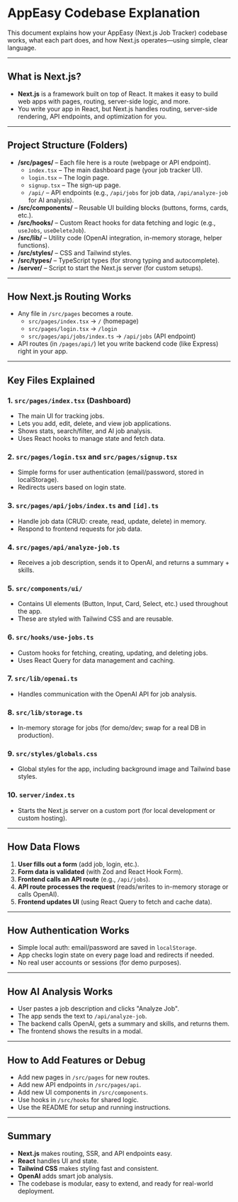 # AppEasy Codebase Explanation

This document explains how your AppEasy (Next.js Job Tracker) codebase works, what each part does, and how Next.js operates—using simple, clear language.

---

## What is Next.js?
- **Next.js** is a framework built on top of React. It makes it easy to build web apps with pages, routing, server-side logic, and more.
- You write your app in React, but Next.js handles routing, server-side rendering, API endpoints, and optimization for you.

---

## Project Structure (Folders)

- **/src/pages/** – Each file here is a route (webpage or API endpoint).
  - `index.tsx` – The main dashboard page (your job tracker UI).
  - `login.tsx` – The login page.
  - `signup.tsx` – The sign-up page.
  - `/api/` – API endpoints (e.g., `/api/jobs` for job data, `/api/analyze-job` for AI analysis).
- **/src/components/** – Reusable UI building blocks (buttons, forms, cards, etc.).
- **/src/hooks/** – Custom React hooks for data fetching and logic (e.g., `useJobs`, `useDeleteJob`).
- **/src/lib/** – Utility code (OpenAI integration, in-memory storage, helper functions).
- **/src/styles/** – CSS and Tailwind styles.
- **/src/types/** – TypeScript types (for strong typing and autocomplete).
- **/server/** – Script to start the Next.js server (for custom setups).

---

## How Next.js Routing Works
- Any file in `/src/pages` becomes a route.
  - `src/pages/index.tsx` → `/` (homepage)
  - `src/pages/login.tsx` → `/login`
  - `src/pages/api/jobs/index.ts` → `/api/jobs` (API endpoint)
- API routes (in `/pages/api/`) let you write backend code (like Express) right in your app.

---

## Key Files Explained

### 1. `src/pages/index.tsx` (Dashboard)
- The main UI for tracking jobs.
- Lets you add, edit, delete, and view job applications.
- Shows stats, search/filter, and AI job analysis.
- Uses React hooks to manage state and fetch data.

### 2. `src/pages/login.tsx` and `src/pages/signup.tsx`
- Simple forms for user authentication (email/password, stored in localStorage).
- Redirects users based on login state.

### 3. `src/pages/api/jobs/index.ts` and `[id].ts`
- Handle job data (CRUD: create, read, update, delete) in memory.
- Respond to frontend requests for job data.

### 4. `src/pages/api/analyze-job.ts`
- Receives a job description, sends it to OpenAI, and returns a summary + skills.

### 5. `src/components/ui/`
- Contains UI elements (Button, Input, Card, Select, etc.) used throughout the app.
- These are styled with Tailwind CSS and are reusable.

### 6. `src/hooks/use-jobs.ts`
- Custom hooks for fetching, creating, updating, and deleting jobs.
- Uses React Query for data management and caching.

### 7. `src/lib/openai.ts`
- Handles communication with the OpenAI API for job analysis.

### 8. `src/lib/storage.ts`
- In-memory storage for jobs (for demo/dev; swap for a real DB in production).

### 9. `src/styles/globals.css`
- Global styles for the app, including background image and Tailwind base styles.

### 10. `server/index.ts`
- Starts the Next.js server on a custom port (for local development or custom hosting).

---

## How Data Flows
1. **User fills out a form** (add job, login, etc.).
2. **Form data is validated** (with Zod and React Hook Form).
3. **Frontend calls an API route** (e.g., `/api/jobs`).
4. **API route processes the request** (reads/writes to in-memory storage or calls OpenAI).
5. **Frontend updates UI** (using React Query to fetch and cache data).

---

## How Authentication Works
- Simple local auth: email/password are saved in `localStorage`.
- App checks login state on every page load and redirects if needed.
- No real user accounts or sessions (for demo purposes).

---

## How AI Analysis Works
- User pastes a job description and clicks "Analyze Job".
- The app sends the text to `/api/analyze-job`.
- The backend calls OpenAI, gets a summary and skills, and returns them.
- The frontend shows the results in a modal.

---

## How to Add Features or Debug
- Add new pages in `/src/pages` for new routes.
- Add new API endpoints in `/src/pages/api`.
- Add new UI components in `/src/components`.
- Use hooks in `/src/hooks` for shared logic.
- Use the README for setup and running instructions.

---

## Summary
- **Next.js** makes routing, SSR, and API endpoints easy.
- **React** handles UI and state.
- **Tailwind CSS** makes styling fast and consistent.
- **OpenAI** adds smart job analysis.
- The codebase is modular, easy to extend, and ready for real-world deployment. 
